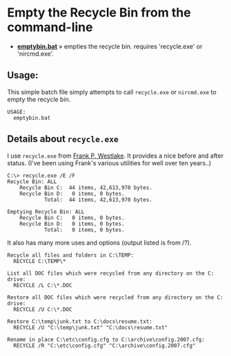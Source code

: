 
# Empty the Recycle Bin from the command-line

* [__emptybin.bat__](https://github.com/kodybrown/dos/blob/master/emptybin.bat) » empties the recycle bin. requires 'recycle.exe' or 'nircmd.exe'.

## Usage:

This simple batch file simply attempts to call `recycle.exe` or `nircmd.exe` to empty the recycle bin.

    USAGE:
      emptybin.bat

## Details about `recycle.exe`

I use `recycle.exe` from [Frank P. Westlake][1]. It provides a nice before and after status. (I've been using Frank's various utilities for well over ten years..)

    C:\> recycle.exe /E /F
    Recycle Bin: ALL
        Recycle Bin C:  44 items, 42,613,970 bytes.
        Recycle Bin D:   0 items, 0 bytes.
                Total:  44 items, 42,613,970 bytes.

    Emptying Recycle Bin: ALL
        Recycle Bin C:   0 items, 0 bytes.
        Recycle Bin D:   0 items, 0 bytes.
                Total:   0 items, 0 bytes.

It also has many more uses and options (output listed is from /?).

    Recycle all files and folders in C:\TEMP:
      RECYCLE C:\TEMP\*

    List all DOC files which were recycled from any directory on the C: drive:
      RECYCLE /L C:\*.DOC

    Restore all DOC files which were recycled from any directory on the C: drive:
      RECYCLE /U C:\*.DOC

    Restore C:\temp\junk.txt to C:\docs\resume.txt:
      RECYCLE /U "C:\temp\junk.txt" "C:\docs\resume.txt"

    Rename in place C:\etc\config.cfg to C:\archive\config.2007.cfg:
      RECYCLE /R "C:\etc\config.cfg" "C:\archive\config.2007.cfg"

  [1]: http://ss64.net/westlake/xp/index.html
